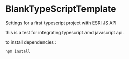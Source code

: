 BlankTypeScriptTemplate
=======================

Settings for a first typescript project with ESRI JS API

this is a test for integrating typescript amd javascript api.

to install dependencies :

`npm install`


